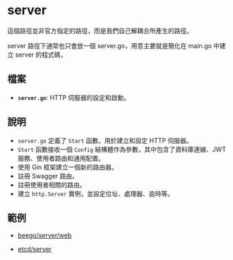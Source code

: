 # server

這個路徑並非官方指定的路徑，而是我們自己解耦合所產生的路徑。

server 路徑下通常也只會放一個 server.go，用意主要就是簡化在 main.go 中建立 server 的程式碼，

## 檔案

*   **`server.go`**:  HTTP 伺服器的設定和啟動。

## 說明

*   `server.go` 定義了 `Start` 函數，用於建立和設定 HTTP 伺服器。
*   `Start` 函數接收一個 `Config` 結構體作為參數，其中包含了資料庫連線、JWT 服務、使用者路由和通用配置。
*   使用 Gin 框架建立一個新的路由器。
*   註冊 Swagger 路由。
*   註冊使用者相關的路由。
*   建立 `http.Server` 實例，並設定位址、處理器、逾時等。

## 範例

* [beego/server/web](https://github.com/beego/beego/tree/master/server/web)

* [etcd/server](https://github.com/etcd-io/etcd/tree/main/server)
